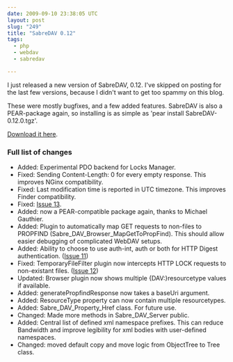 ```yaml
---
date: 2009-09-10 23:38:05 UTC
layout: post
slug: "249"
title: "SabreDAV 0.12"
tags:
  - php
  - webdav
  - sabredav

---
```

<p>I just released a new version of SabreDAV, 0.12. I've skipped on posting for the last few versions, because I didn't want to get too spammy on this blog.</p>

<p>These were mostly bugfixes, and a few added features. SabreDAV is also a PEAR-package again, so installing is as simple as 'pear install SabreDAV-0.12.0.tgz'.</p>

<p><a href="https://github.com/fruux/sabre-dav/releases/">Download it here</a>.</p>

<h3>Full list of changes</h3>

<ul>
  <li>Added: Experimental PDO backend for Locks Manager.</li>
  <li>Fixed: Sending Content-Length: 0 for every empty response. This improves NGinx compatibility.</li>
  <li>Fixed: Last modification time is reported in UTC timezone. This improves Finder compatibility.</li>
  <li>Fixed: <a href="http://code.google.com/p/sabredav/issues/detail?id=13">Issue 13</a>.</li>
  <li>Added: now a PEAR-compatible package again, thanks to Michael Gauthier.</li>
  <li>Added: Plugin to automatically map GET requests to non-files to PROPFIND (Sabre_DAV_Browser_MapGetToPropFind). This should allow easier debugging of complicated WebDAV setups.</li>
  <li>Added: Ability to choose to use auth-int, auth or both for HTTP Digest authentication. (<a href="http://code.google.com/p/sabredav/issues/detail?id=11">Issue 11</a>)</li>
  <li>Fixed: TemporaryFileFilter plugin now intercepts HTTP LOCK requests to non-existant files. (<a href="http://code.google.com/p/sabredav/issues/detail?id=12">Issue 12</a>)</li>
  <li>Updated: Browser plugin now shows multiple {DAV:}resourcetype values if available.</li>
  <li>Added: generatePropfindResponse now takes a baseUri argument.</li>
  <li>Added: ResourceType property can now contain multiple resourcetypes.</li>
  <li>Added: Sabre_DAV_Property_Href class. For future use.</li>
  <li>Changed: Made more methods in Sabre_DAV_Server public.</li>
  <li>Added: Central list of defined xml namespace prefixes. This can reduce Bandwidth and improve legibility for xml bodies with user-defined namespaces.</li>
  <li>Changed: moved default copy and move logic from ObjectTree to Tree class.</li>
</ul>
